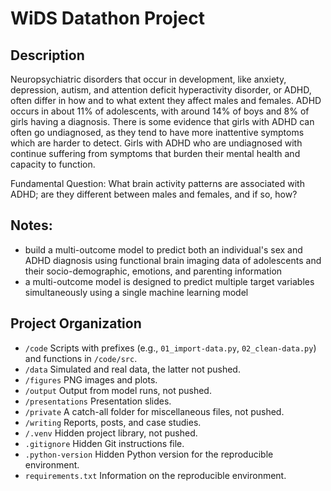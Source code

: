 # WiDS Datathon Project


## Description

Neuropsychiatric disorders that occur in development, like anxiety,
depression, autism, and attention deficit hyperactivity disorder, or
ADHD, often differ in how and to what extent they affect males and
females. ADHD occurs in about 11% of adolescents, with around 14% of
boys and 8% of girls having a diagnosis. There is some evidence that
girls with ADHD can often go undiagnosed, as they tend to have more
inattentive symptoms which are harder to detect. Girls with ADHD who are
undiagnosed with continue suffering from symptoms that burden their
mental health and capacity to function.

Fundamental Question: What brain activity patterns are associated with ADHD; are they different between males and females, and if so, how?

## Notes:
- build a multi-outcome model to predict both an individual's sex and ADHD diagnosis using functional brain imaging data of adolescents and their socio-demographic, emotions, and parenting information
- a multi-outcome model is designed to predict multiple target variables simultaneously using a single machine learning model

## Project Organization

- `/code` Scripts with prefixes (e.g., `01_import-data.py`,
  `02_clean-data.py`) and functions in `/code/src`.
- `/data` Simulated and real data, the latter not pushed.
- `/figures` PNG images and plots.
- `/output` Output from model runs, not pushed.
- `/presentations` Presentation slides.
- `/private` A catch-all folder for miscellaneous files, not pushed.
- `/writing` Reports, posts, and case studies.
- `/.venv` Hidden project library, not pushed.
- `.gitignore` Hidden Git instructions file.
- `.python-version` Hidden Python version for the reproducible
  environment.
- `requirements.txt` Information on the reproducible environment.

